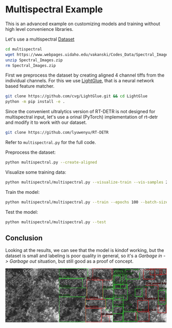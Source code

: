 # Multispectral Example

This is an advanced example on customizing models and training without high level convenience libraries.

Let's use a multispectral [Dataset](https://www.webpages.uidaho.edu/vakanski/Multispectral_Images_Dataset.html)

```bash
cd multispectral
wget https://www.webpages.uidaho.edu/vakanski/Codes_Data/Spectral_Images.zip
unzip Spectral_Images.zip
rm Spectral_Images.zip
```

First we preprocess the dataset by creating aligned 4 channel tiffs from the individual channels.
For this we use [LightGlue](https://github.com/cvg/LightGlue), that is a neural network based feature matcher.

```bash
git clone https://github.com/cvg/LightGlue.git && cd LightGlue
python -m pip install -e .
```

Since the convenient ultralytics version of RT-DETR is not designed for multispectral input, let's use a orinal (PyTorch) implementation of rt-detr and modify it to work with our dataset.

```bash
git clone https://github.com/lyuwenyu/RT-DETR
```

Refer to `multispectral.py` for the full code.

Preprocess the dataset:

```bash
python multispectral.py --create-aligned
```

Visualize some training data:

```bash
python multispectral/multispectral.py --visualize-train --vis-samples 20

```

Train the model:

```bash
python multispectral/multispectral.py --train --epochs 100 --batch-size 4 --lr 5e-5 --patience 20
```

Test the model:

```bash
python multispectral/multispectral.py --test
```
## Conclusion

Looking at the results, we can see that the model is kindof working, but the dataset is small and labeling is poor quality in general, so it's a *Garbage in -> Garbage out* situation, but still good as a proof of concept.

![image](../images/multipectral_output_example.jpg)
